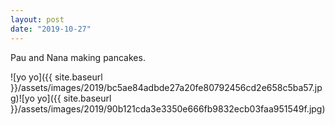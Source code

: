 ```yaml
---
layout: post
date: "2019-10-27"
---
```


Pau and Nana making pancakes.

![yo yo]({{ site.baseurl }}/assets/images/2019/bc5ae84adbde27a20fe80792456cd2e658c5ba57.jpg)![yo yo]({{ site.baseurl }}/assets/images/2019/90b121cda3e3350e666fb9832ecb03faa951549f.jpg)
